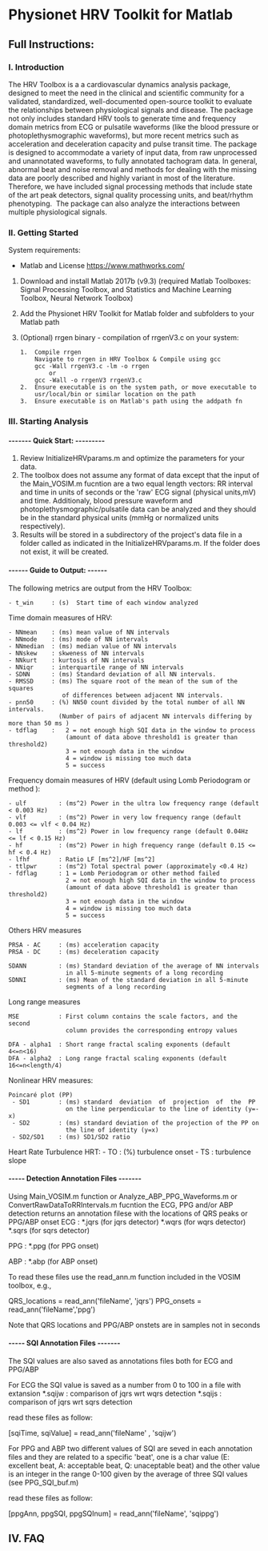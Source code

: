 # Physionet HRV Toolkit for Matlab

## Full Instructions: 
### I. Introduction
The HRV Toolbox is a a cardiovascular dynamics analysis package, designed 
to meet the need in the clinical and scientific community for a validated, 
standardized, well-documented open-source toolkit to evaluate the 
relationships between physiological signals and disease. The package not 
only includes standard HRV tools to generate time and frequency domain 
metrics from ECG or pulsatile waveforms (like the blood pressure or 
photoplethysmographic waveforms), but more recent metrics such as 
acceleration and deceleration capacity and pulse transit time. The package
is designed to accommodate a variety of input data, from raw unprocessed 
and unannotated waveforms, to fully annotated tachogram data. In general, 
abnormal beat and noise removal and methods for dealing with the missing 
data are poorly described and highly variant in most of the literature. 
Therefore, we have included signal processing methods that include state 
of the art peak detectors, signal quality processing units, and beat/rhythm 
phenotyping.  The package can also analyze the interactions between 
multiple physiological signals.

### II. Getting Started
System requirements:

- Matlab and License    https://www.mathworks.com/

1)  Download and install Matlab 2017b (v9.3) (required Matlab Toolboxes: 
    Signal Processing Toolbox, and Statistics and Machine Learning Toolbox, 
    Neural Network Toolbox)

2)  Add the Physionet HRV Toolkit for Matlab folder and subfolders to your
    Matlab path

3)  (Optional) rrgen binary - compilation of rrgenV3.c on your system:

        1.  Compile rrgen
            Navigate to rrgen in HRV Toolbox & Compile using gcc
            gcc -Wall rrgenV3.c -lm -o rrgen
                or
            gcc -Wall -o rrgenV3 rrgenV3.c 
        2.  Ensure executable is on the system path, or move executable to
            usr/local/bin or similar location on the path
        3.  Ensure executable is on Matlab's path using the addpath fn

### III. Starting Analysis

#### ------- Quick Start: ---------
1)  Review InitializeHRVparams.m and optimize the parameters for your 
    data. 
2)  The toolbox does not assume any format of data except that the input 
    of the Main_VOSIM.m fucntion are a two equal length vectors: RR interval
    and time in units of seconds or the 'raw' ECG signal (physical units,mV) 
    and time. 
    Additionaly, blood pressure waveform and photoplethysmographic/pulsatile
    data can be analyzed and they should be in the standard physical units 
    (mmHg or normalized units respectively). 
3)  Results will be stored in a subdirectory of the project's data file
    in a folder called as indicated in the InitializeHRVparams.m. 
    If the folder does not exist, it will be created.

#### ------ Guide to Output: ------
The following metrics are output from the HRV Toolbox:

    - t_win     : (s)  Start time of each window analyzed

Time domain measures of HRV:

	- NNmean    : (ms) mean value of NN intervals
	- NNmode    : (ms) mode of NN intervals
	- NNmedian  : (ms) median value of NN intervals
	- NNskew    : skweness of NN intervals
	- NNkurt    : kurtosis of NN intervals
	- NNiqr     : interquartile range of NN intervals
	- SDNN      : (ms) Standard deviation of all NN intervals.
	- RMSSD     : (ms) The square root of the mean of the sum of the squares 
                   of differences between adjacent NN intervals.
	- pnn50     : (%) NN50 count divided by the total number of all NN intervals.
                  (Number of pairs of adjacent NN intervals differing by more than 50 ms )
	- tdflag    :   2 = not enough high SQI data in the window to process
                	(amount of data above threshold1 is greater than threshold2)
            	    3 = not enough data in the window 
                    4 = window is missing too much data
                    5 = success

Frequency domain measures of HRV (default using Lomb Periodogram or method ):

	- ulf         : (ms^2) Power in the ultra low frequency range (default < 0.003 Hz)
	- vlf         : (ms^2) Power in very low frequency range (default 0.003 <= vlf < 0.04 Hz)
	- lf          : (ms^2) Power in low frequency range (default 0.04Hz  <= lf < 0.15 Hz)
	- hf          : (ms^2) Power in high frequency range (default 0.15 <= hf < 0.4 Hz)
	- lfhf        : Ratio LF [ms^2]/HF [ms^2]
	- ttlpwr      : (ms^2) Total spectral power (approximately <0.4 Hz)
	- fdflag      : 1 = Lomb Periodogram or other method failed   
                    2 = not enough high SQI data in the window to process
                	(amount of data above threshold1 is greater than threshold2)
            	    3 = not enough data in the window 
                    4 = window is missing too much data
                    5 = success

Others HRV measures 
    
    PRSA - AC     : (ms) acceleration capacity
    PRSA - DC     : (ms) deceleration capacity
	
    SDANN         : (ms) Standard deviation of the average of NN intervals 
                    in all 5-minute segments of a long recording
	SDNNI         : (ms) Mean of the standard deviation in all 5-minute 
                    segments of a long recording

Long range measures
    
    MSE           : First column contains the scale factors, and the second 
                    column provides the corresponding entropy values
     
    DFA - alpha1  : Short range fractal scaling exponents (default 4<=n<16)
    DFA - alpha2  : Long range fractal scaling exponents (default 16<=n<length/4)

Nonlinear HRV measures: 

    Poincaré plot (PP)
     - SD1        : (ms) standard  deviation  of  projection  of  the  PP    
                    on the line perpendicular to the line of identity (y=-x)
     - SD2        : (ms) standard deviation of the projection of the PP on 
                    the line of identity (y=x)
     - SD2/SD1    : (ms) SD1/SD2 ratio

Heart Rate Turbulence HRT:
     - TO         : (%) turbulence onset
     - TS         : turbulence slope    

#### ----- Detection Annotation Files -------

Using Main_VOSIM.m function or Analyze_ABP_PPG_Waveforms.m or 
ConvertRawDataToRRIntervals.m fucntion the ECG, PPG and/or ABP detection 
returns an annotation filese with the locations of QRS peaks or PPG/ABP onset 
ECG : *.jqrs (for jqrs detector)
      *.wqrs (for wqrs detector)
      *.sqrs (for sqrs detector)

PPG : *.ppg (for PPG onset)

ABP : *.abp (for ABP onset)

To read these files use the read_ann.m function included in the VOSIM 
toolbox, e.g.,

QRS_locations = read_ann('fileName', 'jqrs')
PPG_onsets = read_ann('fileName','ppg') 

Note that QRS locations and PPG/ABP onstets are in samples not in seconds

#### ----- SQI Annotation Files -------

The SQI values are also saved as annotations files both for ECG and PPG/ABP

For ECG the SQI value is saved as a number from 0 to 100 in a file with extansion
*.sqijw : comparison of jqrs wrt wqrs detection
*.sqijs : comparison of jqrs wrt sqrs detection

read these files as follow:

[sqiTime, sqiValue] = read_ann('fileName' , 'sqijw')

For PPG and ABP two different values of SQI are seved in each annotation files
and they are related to a specific 'beat', one is a char value (E: excellent 
beat, A: acceptable beat, Q: unaceptable beat) and the other value is an integer 
in the range 0-100 given by the average of three SQI values (see PPG_SQI_buf.m)

read these files as follow:

[ppgAnn, ppgSQI, ppgSQInum] = read_ann('fileName', 'sqippg')
  

## IV. FAQ
